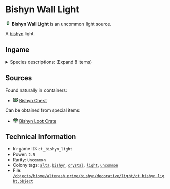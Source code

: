 # Bishyn Wall Light

<img src="https://raw.githubusercontent.com/Ceterai/Enternia/main/objects/biome/alterash_prime/bishyn/decorative/light/icon.png" alt="Bishyn Wall Light icon" loading="lazy" height=16px width="auto" /> **Bishyn Wall Light** is an uncommon light source.

A [bishyn](https://ceterai.github.io/MyEnternia/Wiki/Tags/Bishyn) light.

## Ingame

<details><summary>Species descriptions: (Expand 8 items)</summary>

- Alta: An office wall light made out of bishyn crystals. Makes the light cold yet comfortably bright.
- Apex: A green crystal light for a wall.
- Avian: A cute wall light.
- Floran: A cryssstal torch!!
- Glitch: Cheered up. It's a torch, but you don't need a fire to lit it up.
- Human: This light will come in handy.
- Hylotl: It looks like a torch, but more convinient.
- Novakid: Lights up! Lights out!

</details>

## Sources

Found naturally in containers:

- <img src="https://raw.githubusercontent.com/Ceterai/Enternia/main/objects/biome/alterash_prime/bishyn/decorative/chest/icon.png" alt="Bishyn Chest icon" loading="lazy" height=16px width="auto" /> [Bishyn Chest](https://ceterai.github.io/MyEnternia/Wiki/BishynChest)

Can be obtained from special items:

- <img src="https://raw.githubusercontent.com/Ceterai/Enternia/main/items/active/alta/loot/biome/ct_bishyn_loot.png" alt="Bishyn Loot Crate icon" loading="lazy" height=16px width="auto" /> [Bishyn Loot Crate](https://ceterai.github.io/MyEnternia/Wiki/BishynLootCrate)

## Technical Information

- In-game ID: `ct_bishyn_light`
- Power: `2.5`
- Rarity: `Uncommon`
- Colony tags: [`alta`](https://ceterai.github.io/MyEnternia/Wiki/Tags/Alta), [`bishyn`](https://ceterai.github.io/MyEnternia/Wiki/Tags/Bishyn), [`crystal`](https://ceterai.github.io/MyEnternia/Wiki/Tags/Crystal), [`light`](https://ceterai.github.io/MyEnternia/Wiki/Tags/Light), [`uncommon`](https://ceterai.github.io/MyEnternia/Wiki/Tags/Uncommon)
- File: [`/objects/biome/alterash_prime/bishyn/decorative/light/ct_bishyn_light.object`](https://github.com/Ceterai/Enternia/blob/main/objects/biome/alterash_prime/bishyn/decorative/light/ct_bishyn_light.object)
